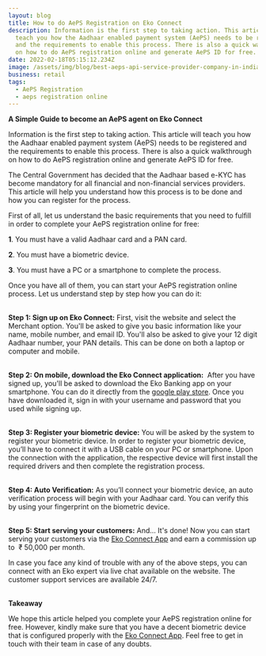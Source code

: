 ```yaml
---
layout: blog
title: How to do AePS Registration on Eko Connect
description: Information is the first step to taking action. This article will
  teach you how the Aadhaar enabled payment system (AePS) needs to be registered
  and the requirements to enable this process. There is also a quick walkthrough
  on how to do AePS registration online and generate AePS ID for free.
date: 2022-02-18T05:15:12.234Z
image: /assets/img/blog/best-aeps-api-service-provider-company-in-india.png
business: retail
tags:
  - AePS Registration
  - aeps registration online
---
```

**A Simple Guide to become an AePS agent on Eko Connect**

Information is the first step to taking action. This article will teach you how the Aadhaar enabled payment system (AePS) needs to be registered and the requirements to enable this process. There is also a quick walkthrough on how to do AePS registration online and generate AePS ID for free.

The Central Government has decided that the Aadhaar based e-KYC has become mandatory for all financial and non-financial services providers. This article will help you understand how this process is to be done and how you can register for the process.

First of all, let us understand the basic requirements that you need to fulfill in order to complete your AePS registration online for free:

**1**. You must have a valid Aadhaar card and a PAN card. 

**2**. You must have a biometric device. 

**3**. You must have a PC or a smartphone to complete the process.

Once you have all of them, you can start your AePS registration online process. Let us understand step by step how you can do it:

**\
Step 1: Sign up on Eko Connect:** First, visit the website and select the Merchant option. You'll be asked to give you basic information like your name, mobile number, and email ID. You'll also be asked to give your 12 digit Aadhaar number, your PAN details. This can be done on both a laptop or computer and mobile.

**\
Step 2: On mobile, download the Eko Connect application:**  After you have signed up, you'll be asked to download the Eko Banking app on your smartphone. You can do it directly from the [google play store](https://play.google.com/store/apps/details?id=in.eko.connect). Once you have downloaded it, sign in with your username and password that you used while signing up.

**\
Step 3: Register your biometric device:** You will be asked by the system to register your biometric device. In order to register your biometric device, you’ll have to connect it with a USB cable on your PC or smartphone. Upon the connection with the application, the respective device will first install the required drivers and then complete the registration process.

**\
Step 4: Auto Verification:** As you’ll connect your biometric device, an auto verification process will begin with your Aadhaar card. You can verify this by using your fingerprint on the biometric device. 

**\
Step 5: Start serving your customers:** And… It's done! Now you can start serving your customers via the [Eko Connect App](https://play.google.com/store/apps/details?id=in.eko.connect) and earn a commission up to  ₹ 50,000 per month.

In case you face any kind of trouble with any of the above steps, you can connect with an Eko expert via live chat available on the website. The customer support services are available 24/7.

**\
Takeaway**

We hope this article helped you complete your AePS registration online for free. However, kindly make sure that you have a decent biometric device that is configured properly with the [Eko Connect App](https://play.google.com/store/apps/details?id=in.eko.connect). Feel free to get in touch with their team in case of any doubts.